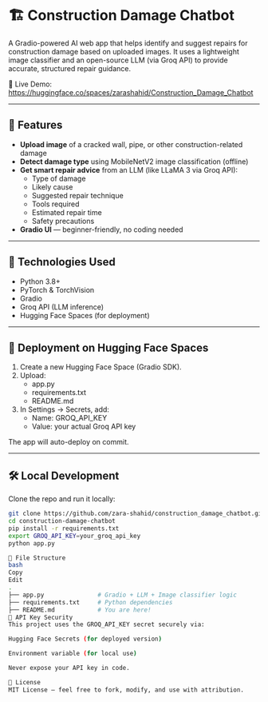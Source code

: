 # 🏗️ Construction Damage Chatbot

A Gradio-powered AI web app that helps identify and suggest repairs for construction damage based on uploaded images. It uses a lightweight image classifier and an open-source LLM (via Groq API) to provide accurate, structured repair guidance.

🔗 Live Demo: https://huggingface.co/spaces/zarashahid/Construction_Damage_Chatbot

---

## 📌 Features

- **Upload image** of a cracked wall, pipe, or other construction-related damage
- **Detect damage type** using MobileNetV2 image classification (offline)
- **Get smart repair advice** from an LLM (like LLaMA 3 via Groq API):
  - Type of damage
  - Likely cause
  - Suggested repair technique
  - Tools required
  - Estimated repair time
  - Safety precautions
- **Gradio UI** — beginner-friendly, no coding needed

---

## 🧠 Technologies Used

- Python 3.8+
- PyTorch & TorchVision
- Gradio
- Groq API (LLM inference)
- Hugging Face Spaces (for deployment)

---

## 🚀 Deployment on Hugging Face Spaces

1. Create a new Hugging Face Space (Gradio SDK).
2. Upload:
   - app.py
   - requirements.txt
   - README.md
3. In Settings → Secrets, add:
   - Name: GROQ_API_KEY
   - Value: your actual Groq API key

The app will auto-deploy on commit.

---

## 🛠️ Local Development

Clone the repo and run it locally:

```bash
git clone https://github.com/zara-shahid/construction_damage_chatbot.git
cd construction-damage-chatbot
pip install -r requirements.txt
export GROQ_API_KEY=your_groq_api_key
python app.py

📁 File Structure
bash
Copy
Edit
.
├── app.py               # Gradio + LLM + Image classifier logic
├── requirements.txt     # Python dependencies
├── README.md            # You are here!
🔐 API Key Security
This project uses the GROQ_API_KEY secret securely via:

Hugging Face Secrets (for deployed version)

Environment variable (for local use)

Never expose your API key in code.

📄 License
MIT License — feel free to fork, modify, and use with attribution.

